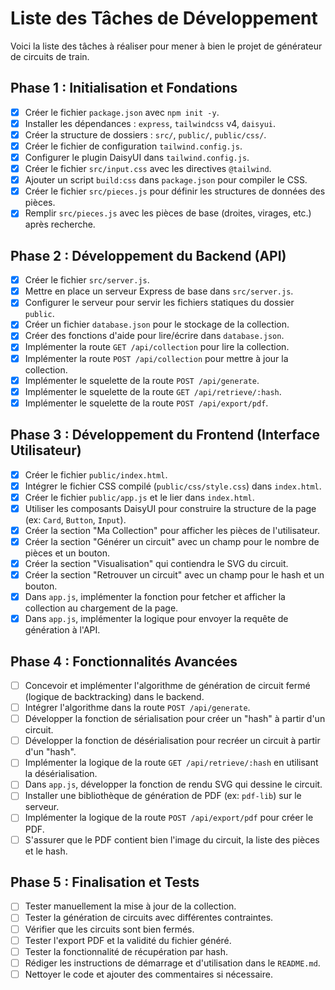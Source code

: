 # Liste des Tâches de Développement

Voici la liste des tâches à réaliser pour mener à bien le projet de générateur de circuits de train.

## Phase 1 : Initialisation et Fondations

-   [x] Créer le fichier `package.json` avec `npm init -y`.
-   [x] Installer les dépendances : `express`, `tailwindcss` v4, `daisyui`.
-   [x] Créer la structure de dossiers : `src/`, `public/`, `public/css/`.
-   [x] Créer le fichier de configuration `tailwind.config.js`.
-   [x] Configurer le plugin DaisyUI dans `tailwind.config.js`.
-   [x] Créer le fichier `src/input.css` avec les directives `@tailwind`.
-   [x] Ajouter un script `build:css` dans `package.json` pour compiler le CSS.
-   [x] Créer le fichier `src/pieces.js` pour définir les structures de données des pièces.
-   [x] Remplir `src/pieces.js` avec les pièces de base (droites, virages, etc.) après recherche.

## Phase 2 : Développement du Backend (API)

-   [x] Créer le fichier `src/server.js`.
-   [x] Mettre en place un serveur Express de base dans `src/server.js`.
-   [x] Configurer le serveur pour servir les fichiers statiques du dossier `public`.
-   [x] Créer un fichier `database.json` pour le stockage de la collection.
-   [x] Créer des fonctions d'aide pour lire/écrire dans `database.json`.
-   [x] Implémenter la route `GET /api/collection` pour lire la collection.
-   [x] Implémenter la route `POST /api/collection` pour mettre à jour la collection.
-   [x] Implémenter le squelette de la route `POST /api/generate`.
-   [x] Implémenter le squelette de la route `GET /api/retrieve/:hash`.
-   [x] Implémenter le squelette de la route `POST /api/export/pdf`.

## Phase 3 : Développement du Frontend (Interface Utilisateur)

-   [x] Créer le fichier `public/index.html`.
-   [x] Intégrer le fichier CSS compilé (`public/css/style.css`) dans `index.html`.
-   [x] Créer le fichier `public/app.js` et le lier dans `index.html`.
-   [x] Utiliser les composants DaisyUI pour construire la structure de la page (ex: `Card`, `Button`, `Input`).
-   [x] Créer la section "Ma Collection" pour afficher les pièces de l'utilisateur.
-   [x] Créer la section "Générer un circuit" avec un champ pour le nombre de pièces et un bouton.
-   [x] Créer la section "Visualisation" qui contiendra le SVG du circuit.
-   [x] Créer la section "Retrouver un circuit" avec un champ pour le hash et un bouton.
-   [x] Dans `app.js`, implémenter la fonction pour fetcher et afficher la collection au chargement de la page.
-   [x] Dans `app.js`, implémenter la logique pour envoyer la requête de génération à l'API.

## Phase 4 : Fonctionnalités Avancées

-   [ ] Concevoir et implémenter l'algorithme de génération de circuit fermé (logique de backtracking) dans le backend.
-   [ ] Intégrer l'algorithme dans la route `POST /api/generate`.
-   [ ] Développer la fonction de sérialisation pour créer un "hash" à partir d'un circuit.
-   [ ] Développer la fonction de désérialisation pour recréer un circuit à partir d'un "hash".
-   [ ] Implémenter la logique de la route `GET /api/retrieve/:hash` en utilisant la désérialisation.
-   [ ] Dans `app.js`, développer la fonction de rendu SVG qui dessine le circuit.
-   [ ] Installer une bibliothèque de génération de PDF (ex: `pdf-lib`) sur le serveur.
-   [ ] Implémenter la logique de la route `POST /api/export/pdf` pour créer le PDF.
-   [ ] S'assurer que le PDF contient bien l'image du circuit, la liste des pièces et le hash.

## Phase 5 : Finalisation et Tests

-   [ ] Tester manuellement la mise à jour de la collection.
-   [ ] Tester la génération de circuits avec différentes contraintes.
-   [ ] Vérifier que les circuits sont bien fermés.
-   [ ] Tester l'export PDF et la validité du fichier généré.
-   [ ] Tester la fonctionnalité de récupération par hash.
-   [ ] Rédiger les instructions de démarrage et d'utilisation dans le `README.md`.
-   [ ] Nettoyer le code et ajouter des commentaires si nécessaire.
